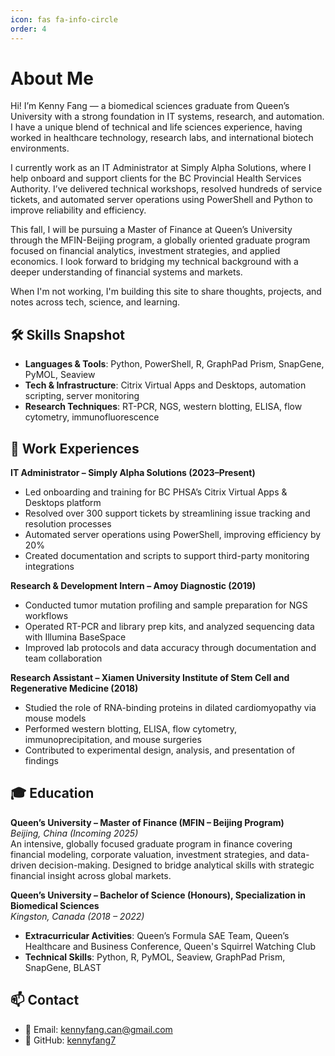 ```yaml
---
icon: fas fa-info-circle
order: 4
---
```


# About Me

Hi! I’m Kenny Fang — a biomedical sciences graduate from Queen’s University with a strong foundation in IT systems, research, and automation. I have a unique blend of technical and life sciences experience, having worked in healthcare technology, research labs, and international biotech environments.

I currently work as an IT Administrator at Simply Alpha Solutions, where I help onboard and support clients for the BC Provincial Health Services Authority. I’ve delivered technical workshops, resolved hundreds of service tickets, and automated server operations using PowerShell and Python to improve reliability and efficiency.

This fall, I will be pursuing a Master of Finance at Queen’s University through the MFIN-Beijing program, a globally oriented graduate program focused on financial analytics, investment strategies, and applied economics. I look forward to bridging my technical background with a deeper understanding of financial systems and markets.

When I'm not working, I'm building this site to share thoughts, projects, and notes across tech, science, and learning.

## 🛠️ Skills Snapshot
- **Languages & Tools**: Python, PowerShell, R, GraphPad Prism, SnapGene, PyMOL, Seaview
- **Tech & Infrastructure**: Citrix Virtual Apps and Desktops, automation scripting, server monitoring
- **Research Techniques**: RT-PCR, NGS, western blotting, ELISA, flow cytometry, immunofluorescence

## 💼 Work Experiences

**IT Administrator – Simply Alpha Solutions (2023–Present)**
- Led onboarding and training for BC PHSA’s Citrix Virtual Apps & Desktops platform
- Resolved over 300 support tickets by streamlining issue tracking and resolution processes
- Automated server operations using PowerShell, improving efficiency by 20%
- Created documentation and scripts to support third-party monitoring integrations

**Research & Development Intern – Amoy Diagnostic (2019)**
- Conducted tumor mutation profiling and sample preparation for NGS workflows
- Operated RT-PCR and library prep kits, and analyzed sequencing data with Illumina BaseSpace
- Improved lab protocols and data accuracy through documentation and team collaboration

**Research Assistant – Xiamen University Institute of Stem Cell and Regenerative Medicine (2018)**
- Studied the role of RNA-binding proteins in dilated cardiomyopathy via mouse models
- Performed western blotting, ELISA, flow cytometry, immunoprecipitation, and mouse surgeries
- Contributed to experimental design, analysis, and presentation of findings

## 🎓 Education

**Queen’s University – Master of Finance (MFIN – Beijing Program)**  
*Beijing, China (Incoming 2025)*  
An intensive, globally focused graduate program in finance covering financial modeling, corporate valuation, investment strategies, and data-driven decision-making. Designed to bridge analytical skills with strategic financial insight across global markets.

**Queen’s University – Bachelor of Science (Honours), Specialization in Biomedical Sciences**  
*Kingston, Canada (2018 – 2022)*  
- **Extracurricular Activities**: Queen’s Formula SAE Team, Queen’s Healthcare and Business Conference, Queen's Squirrel Watching Club   
- **Technical Skills**: Python, R, PyMOL, Seaview, GraphPad Prism, SnapGene, BLAST

## 📫 Contact
- 📧 Email: [kennyfang.can@gmail.com](mailto:kennyfang.can@gmail.com)
- 🐙 GitHub: [kennyfang7](https://github.com/kennyfang7)
